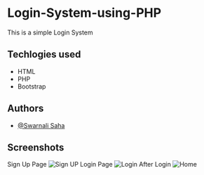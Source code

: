 

# Login-System-using-PHP
This is a simple Login System

## Techlogies used

- HTML
- PHP
- Bootstrap

## Authors
- [@Swarnali Saha](https://github.com/swarnalisaha20)


## Screenshots

Sign Up Page
![Sign UP](https://user-images.githubusercontent.com/95017341/213988113-7f70c746-9b39-4769-86fb-804d22695bbc.jpeg)
Login Page
![Login](https://user-images.githubusercontent.com/95017341/213988170-54f1bb72-75bd-489b-afa6-f499db89143b.jpeg)
After Login
![Home](https://user-images.githubusercontent.com/95017341/213988180-da10f6ee-7b47-41f3-becf-1074d6d533cd.jpeg)
